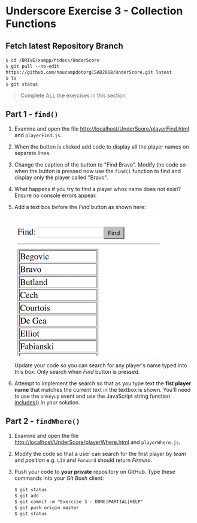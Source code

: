 # Underscore Exercise 3 - Collection Functions

## Fetch latest Repository Branch

```
$ cd /DRIVE/xampp/htdocs/UnderScore
$ git pull --no-edit https://github.com/noucampdotorgCSAD2018/UnderScore.git latest
$ ls
$ git status

```

> Complete ALL the exercises in this section.

## Part 1 - ``find()``

1.	Examine and open the file [http://localhost/UnderScore/playerFind.html](http://localhost/UnderScore/playerFind.html) and ``playerFind.js``.

1.	When the button is clicked add code to display all the player names on separate lines.

1.	Change the caption of the button to "Find Bravo".  Modify the code so when the button is pressed now use the ``find()`` function to find and display only the player called "Bravo".

1.	What happens if you try to find a player whos name does not exist?  Ensure no console errors appear.

1.	Add a text box before the *Find* button as shown here:

	![img](https://github.com/noucampdotorgCSAD2018/UnderScore/blob/master/images/findPlayers1.png)

	Update your code so you can search for any player's name typed into this box. Only search when *Find* button is pressed.

1.	Attempt to implement the search so that as you type text the **fist player name** that matches the current text in the textbox is shown.  You'll need to use the ``onkeyup`` event and use the JavaScript string function [includes()](https://www.w3schools.com/jsref/jsref_includes.asp) in your solution.


## Part 2 - ``findWhere()``

1.	Examine and open the file [http://localhost/UnderScore/playerWhere.html](http://localhost/UnderScore/playerWhere.html) and ``playerWhere.js``.

1.	Modify the code so that a user can search for the first player by *team* and *position* e.g. ``LIV`` and ``Forward`` should return *Firmino*.


1.	Push your code to **your private** repository on GitHub.  Type these commands into your *Git Bash* client:

	```
	$ git status
	$ git add .
	$ git commit -m "Exercise 3 - DONE|PARTIAL|HELP"
	$ git push origin master
	$ git status

	```
